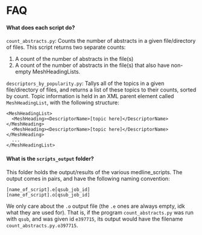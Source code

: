 # FAQ

#### What does each script do?

`count_abstracts.py`:  Counts the number of abstracts in a given file/directory of files.  This script returns two separate counts: 

1. A count of the number of abstracts in the file(s)
2. A count of the number of abstracts in the file(s) that also have non-empty MeshHeadingLists.

`descriptors_by_popularity.py`: Tallys all of the topics in a given file/directory of files, and returns a list of these topics to their counts, sorted by count.  Topic information is held in an XML parent element called `MeshHeadingList`, with the following structure:

```
<MeshHeadingList>
  <MeshHeading><DescriptorName>[topic here]</DescriptorName></MeshHeading>
  <MeshHeading><DescriptorName>[topic here]</DescriptorName></MeshHeading>
  ...
</MeshHeadingList>
```

#### What is the `scripts_output` folder?

This folder holds the output/results of the various medline_scripts.  The output comes in pairs, and have the following naming convention:

```
[name_of_script].e[qsub_job_id]
[name_of_script].o[qsub_job_id]
```

We only care about the `.o` output file (the `.e` ones are always empty, idk what they are used for).  That is, if the program `count_abstracts.py` was run with `qsub`, and was given id `e397715`, its output would have the filename `count_abstracts.py.o397715`.
